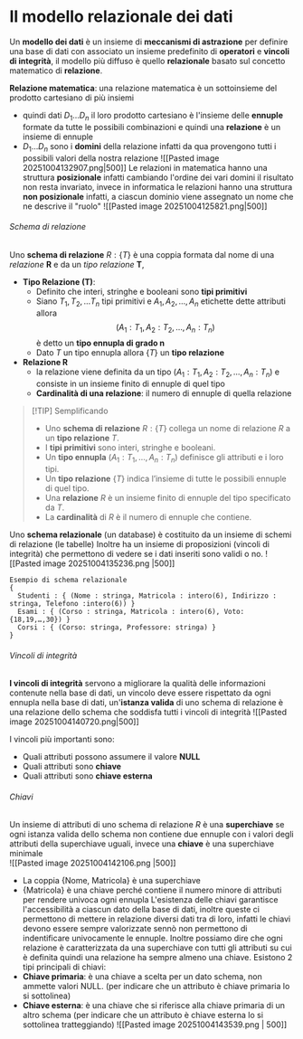 # Il modello relazionale dei dati

Un **modello dei dati** è un insieme di **meccanismi di astrazione** per definire una base di dati con associato un insieme predefinito di **operatori** e **vincoli di integrità**, il modello più diffuso è quello **relazionale** basato sul concetto matematico di **relazione**. 

**Relazione matematica**: una relazione matematica è un sottoinsieme del prodotto cartesiano di più insiemi
- quindi dati $D_1 \dots D_n$  il loro prodotto cartesiano è l'insieme delle **ennuple** formate da tutte le possibili combinazioni e quindi una **relazione** è un insieme di ennuple
- $D_1 \dots D_n$ sono i **domini** della relazione infatti da qua provengono tutti i possibili valori della nostra relazione
![[Pasted image 20251004132907.png|500]]
Le relazioni in matematica hanno una struttura **posizionale** infatti cambiando l'ordine dei vari domini il risultato non resta invariato, invece in informatica le relazioni hanno una struttura **non posizionale** infatti, a ciascun dominio viene assegnato un nome che ne descrive il "ruolo"
![[Pasted image 20251004125821.png|500]]
###### Schema di relazione
Uno **schema di relazione** $R: \{T\}$ è una coppia formata dal nome di una *relazione* **R** e da un *tipo relazione* **T**, 
- **Tipo Relazione (T)**:
	- Definito che interi, stringhe e booleani sono **tipi primitivi**
	- Siano $T_1, T_2, \dots T_n$ tipi primitivi e $A_1, A_2, \dots, A_n$ etichette dette attributi allora $$(A_1:T_1, A_2:T_2, \dots, A_n: T_n)$$è detto un **tipo ennupla di grado n**
	- Dato $T$ un tipo ennupla allora $\{T\}$ un **tipo relazione**
- **Relazione R**
	- la relazione viene definita da un tipo $(A_1:T_1, A_2:T_2, \dots, A_n: T_n)$ e consiste in un insieme finito di ennuple di quel tipo
	- **Cardinalità di una relazione**: il numero di ennuple di quella relazione

> [!TIP] Semplificando
> - Uno **schema di relazione** $R:\{T\}$ collega un nome di relazione $R$ a un **tipo relazione** $T$.
> - I **tipi primitivi** sono interi, stringhe e booleani.
> - Un **tipo ennupla** $(A_1:T_1, \dots, A_n:T_n)$ definisce gli attributi e i loro tipi.
> - Un **tipo relazione** $\{T\}$ indica l’insieme di tutte le possibili ennuple di quel tipo.
> - Una **relazione** $R$ è un insieme finito di ennuple del tipo specificato da $T$.
> - La **cardinalità** di $R$ è il numero di ennuple che contiene.

Uno **schema relazionale** (un database) è costituito da un insieme di schemi di relazione (le tabelle) Inoltre ha un insieme di proposizioni (vincoli di integrità) che permettono di vedere se i dati inseriti sono validi o no.
![[Pasted image 20251004135236.png |500]]
```
Esempio di schema relazionale
{ 
  Studenti : { (Nome : stringa, Matricola : intero(6), Indirizzo : stringa, Telefono :intero(6)) } 
  Esami : { (Corso : stringa, Matricola : intero(6), Voto: {18,19,…,30}) } 
  Corsi : { (Corso: stringa, Professore: stringa) } 
}
```

###### Vincoli di integrità
**I vincoli di integrità** servono a migliorare la qualità delle informazioni contenute nella base di dati, un vincolo deve essere rispettato da ogni ennupla nella base di dati, un'**istanza valida** di uno schema di relazione è una relazione dello schema che soddisfa tutti i vincoli di integrità
![[Pasted image 20251004140720.png|500]]

I vincoli più importanti sono:
- Quali attributi possono assumere il valore **NULL**
- Quali attributi sono **chiave**
- Quali attributi sono **chiave esterna**
###### Chiavi
Un insieme di attributi di uno schema di relazione $R$ è una **superchiave** se ogni istanza valida dello schema non contiene due ennuple con i valori degli attributi della superchiave uguali, invece una **chiave** è una superchiave minimale  
![[Pasted image 20251004142106.png |500]]
- La coppia {Nome, Matricola} è una superchiave
- {Matricola} è una chiave perché contiene il numero minore di attributi per rendere univoca ogni ennupla
L'esistenza delle chiavi garantisce l'accessibilità a ciascun dato della base di dati, inoltre queste ci permettono di mettere in relazione diversi dati tra di loro, infatti le chiavi devono essere sempre valorizzate sennò non permettono di indentificare univocamente le ennuple. Inoltre possiamo dire che ogni relazione è caratterizzata da una superchiave con tutti gli attributi su cui è definita quindi una relazione ha sempre almeno una chiave. Esistono 2 tipi principali di chiavi:
- **Chiave primaria**: è una chiave a scelta per un dato schema, non ammette valori NULL. (per indicare che un attributo è chiave primaria lo si sottolinea)
- **Chiave esterna**: è una chiave che si riferisce alla chiave primaria di un altro schema (per indicare che un attributo è chiave esterna lo si sottolinea tratteggiando)
![[Pasted image 20251004143539.png | 500]]
